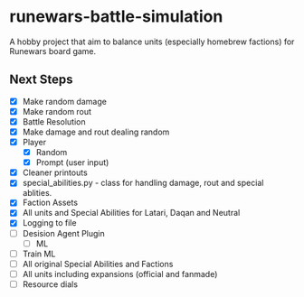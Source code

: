 # runewars-battle-simulation
A hobby project that aim to balance units (especially homebrew factions) for Runewars board game.

## Next Steps
- [x] Make random damage
- [x] Make random rout
- [x] Battle Resolution
- [x] Make damage and rout dealing random
- [x] Player
  - [x] Random
  - [x] Prompt (user input)
- [x] Cleaner printouts
- [x] special_abilities.py - class for handling damage, rout and special ablities.
- [x] Faction Assets
- [x] All units and Special Abilities for Latari, Daqan and Neutral
- [x] Logging to file
- [ ] Desision Agent Plugin
  - [ ] ML
- [ ] Train ML
- [ ] All original Special Abilities and Factions
- [ ] All units including expansions (official and fanmade)
- [ ] Resource dials
